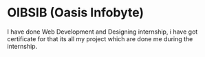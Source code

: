 # OIBSIB (Oasis Infobyte)
I have done Web Development and Designing internship, i have got certificate for that its all my project which are done me during the internship.
